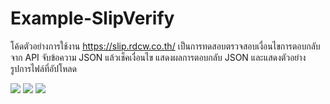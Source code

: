 # Example-SlipVerify

โค้ดตัวอย่างการใช้งาน https://slip.rdcw.co.th/ เป็นการทดสอบตรวจสอบเงื่อนไขการตอบกลับจาก API จับข้อความ JSON แล้วเช็คเงื่อนไข
แสดงผลการตอบกลับ JSON และแสดงตัวอย่างรูปการไฟล์ที่อัปโหลด

![](slips/exampl1.png)
![](slips/exampl2.png)
![](slips/exampl3.png)
